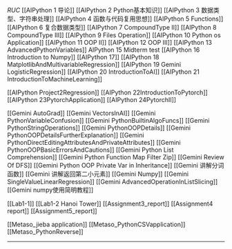 *RUC*
[[AIPython 1 导论]]
[[AIPython 2 Python基本知识]]
[[AIPython 3 数据类型、字符串处理]]
[[AIPython 4 函数与代码复用思想]]
[[AIPython 5 Functions]]
[[AIPython 6 复合数据类型]]
[[AIPython 7 CompoundType II]]
[[AIPython 8 CompoundType III]]
[[AIPython 9 Files Operation]]
[[AIPython 10 Python os Application]]
[[AIPython 11 OOP II]]
[[AIPython 12 OOP III]]
[[AIPython 13 AdvancedPythonVariables]]
AIPython 15 Midterm test
[[AIPython 16 Introduction to Numpy]]
[[AIPython 17]]
[[AIPython 18 MatplotlibAndMultivariableRegression]]
[[AIPython 19 Gemini LogisticRegression]]
[[AIPython 20 IntroductionToAI]]
[[AIPython 21 IntroductionToMachineLearning]]

[[AIPython Project2Regression]]
[[AIPython 22IntroductionToPytorch]]
[[AIPython 23PytorchApplication]]
[[AIPython 24PytorchII]]

[[Gemini AutoGrad]]
[[Gemini VectorsInAI]]
[[Gemini PythonVariableConfusion]]
[[Gemini PythonBuiltinAlgoFuncs]]
[[Gemini PythonStringOperations]]
[[Gemini PythonOOPDetails]]
[[Gemini PythonOOPDetailsFurtherExplanation]]
[[Gemini PythonDirectEditingAttributesAndPrivateAttributes]]
[[Gemini PythonOOPBasicErrorsAndCautions]]
[[Gemini Python List Comprehension]]
[[Gemini Python Function Map Filter Zip]]
[[Gemini Review Of DFS]]
[[Gemini Python OOP Private Var in Inheritance]]
[[Gemini 讲解分词函数]]
[[Gemini 讲解返回第二小元素]]
[[Gemini Numpy]]
[[Gemini SingleValueLinearRegression]]
[[Gemini AdvancedOperationInListSlicing]]
[[Gemini numpy使用简明教程]]


[[Lab1-1]]
[[Lab1-2 Hanoi Tower]]
[[Assignment3_report]]
[[Assignment4 report]]
[[Assignment5_report]]


[[Metaso_jieba application]]
[[Metaso_PythonCSVapplication]]
[[Metaso_PythonReverse]]










---
